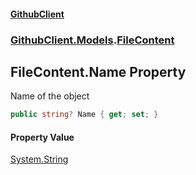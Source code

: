 #### [GithubClient](index 'index')
### [GithubClient.Models](GithubClient.Models 'GithubClient.Models').[FileContent](GithubClient.Models.FileContent 'GithubClient.Models.FileContent')

## FileContent.Name Property

Name of the object

```csharp
public string? Name { get; set; }
```

#### Property Value
[System.String](https://docs.microsoft.com/en-us/dotnet/api/System.String 'System.String')